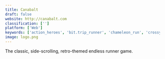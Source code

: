 ```yaml
---
title: Canabalt
draft: false 
website: http://canabalt.com
classification: ['']
platform: ['Web']
keywords: ['action_heroes', 'bit.trip_runner', 'chameleon_run', 'crossy_road', 'geometry_dash', 'hollow_knight', 'into_the_dead', 'jetpack_joyride', 'mr_jump', 'pongoss', 'qwop', 'run_sackboy!_run!', 'speedrunners', 'subway_surfers', 'super_hexagon', 'super_mario_run', 'survivor_rush', 'temple_run', 'the_room']
image: logo.png
---
```

The classic, side-scrolling, retro-themed endless runner game.